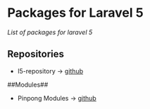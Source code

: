 **Packages for Laravel 5**
=====================
*List of packages for laravel 5*

## Repositories ##

 - l5-repository  -> [github](https://github.com/prettus/l5-repository)

##Modules##

 - Pinpong Modules -> [github](https://github.com/pingpong-labs/modules)
